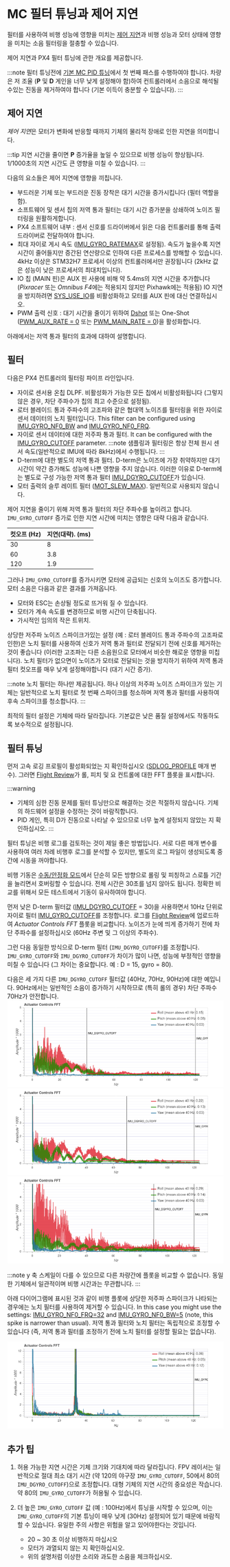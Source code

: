 # MC 필터 튜닝과 제어 지연

필터를 사용하여 비행 성능에 영향을 미치는 [제어 지연](#control-latency)과 비행 성능과 모터 상태에 영향을 미치는 소음 필터링을 절충할 수 있습니다.

제어 지연과 PX4 필터 튜닝에 관한 개요를 제공합니다.

:::note
필터 튜닝전에 [기본 MC PID 튜닝](../config_mc/pid_tuning_guide_multicopter_basic.md)에서 첫 번째 패스를 수행하여야 합니다. 차량은 저 조율 (**P** 및 **D** 게인을 너무 낮게 설정해야 함)하여 컨트롤러에서 소음으로 해석될 수있는 진동을 제거하여야 합니다 (기본 이득이 충분할 수 있습니다).
:::

## 제어 지연

*제어 지연*은 모터가 변화에 반응할 때까지 기체의 물리적 장애로 인한 지연을 의미합니다.

:::tip
지연 시간을 줄이면 **P** 증가율을 높일 수 있으므로 비행 성능이 향상됩니다. 1/1000초의 지연 시간도 큰 영향을 미칠 수 있습니다.
:::

다음의 요소들은 제어 지연에 영향을 끼칩니다.
- 부드러운 기체 또는 부드러운 진동 장착은 대기 시간을 증가시킵니다 (필터 역할을 함).
- 소프트웨어 및 센서 칩의 저역 통과 필터는 대기 시간 증가분을 상쇄하여 노이즈 필터링을 원활하게합니다.
- PX4 소프트웨어 내부 : 센서 신호를 드라이버에서 읽은 다음 컨트롤러를 통해 출력 드라이버로 전달하여야 합니다.
- 최대 자이로 게시 속도 ([IMU_GYRO_RATEMAX](../advanced_config/parameter_reference.md#IMU_GYRO_RATEMAX)로 설정됨). 속도가 높을수록 지연 시간이 줄어들지만 증간된 연산량으로 인하여 다른 프로세스를 방해할 수 있습니다. 4kHz 이상은 STM32H7 프로세서 이상의 컨트롤러에서만 권장됩니다 (2kHz 값은 성능이 낮은 프로세서의 최대치입니다).
- IO 칩 (MAIN 핀)은 AUX 핀 사용에 비해 약 5.4ms의 지연 시간을 추가합니다 (*Pixracer* 또는 *Omnibus F4*에는 적용되지 않지만 Pixhawk에는 적용됨) IO 지연을 방지하려면 [SYS_USE_IO](../advanced_config/parameter_reference.md#SYS_USE_IO)를 비활성화하고 모터를 AUX 핀에 대신 연결하십시오.
- PWM 출력 신호 : 대기 시간을 줄이기 위하여 [Dshot](.../en/peripherals/dshot.md) 또는 One-Shot ([PWM_AUX_RATE = 0](../advanced_config/parameter_reference.md#PWM_AUX_RATE) 또는 [PWM_MAIN_RATE = 0](../advanced_config/parameter_reference.md#PWM_MAIN_RATE))을 활성화합니다.

아래에서는 저역 통과 필터의 효과에 대하여 설명합니다.

## 필터

다음은 PX4 컨트롤러의 필터링 파이프 라인입니다.
- 자이로 센서용 온칩 DLPF. 비활성화가 가능한 모든 칩에서 비활성화됩니다 (그렇지 않은 경우, 차단 주파수가 칩의 최고 수준으로 설정됨).
- 로터 블레이드 통과 주파수의 고조파와 같은 협대역 노이즈를 필터링을 위한 자이로 센서 데이터의 노치 필터입니다. This filter can be configured using [IMU_GYRO_NF0_BW](../advanced_config/parameter_reference.md#IMU_GYRO_NF0_BW) and [IMU_GYRO_NF0_FRQ](../advanced_config/parameter_reference.md#IMU_GYRO_NF0_FRQ).
- 자이로 센서 데이터에 대한 저주파 통과 필터. It can be configured with the  [IMU_GYRO_CUTOFF](../advanced_config/parameter_reference.md#IMU_GYRO_CUTOFF) parameter. :::note
샘플링과 필터링은 항상 전체 원시 센서 속도(일반적으로 IMU에 따라 8kHz)에서 수행됩니다.
:::
- D-term에 대한 별도의 저역 통과 필터. D-term은 노이즈에 가장 취약하지만 대기 시간이 약간 증가해도 성능에 나쁜 영향을 주지 않습니다. 이러한 이유로 D-term에는 별도로 구성 가능한 저역 통과 필터 [IMU_DGYRO_CUTOFF](../advanced_config/parameter_reference.md#IMU_DGYRO_CUTOFF)가 있습니다.
- 모터 출력의 슬루 레이트 필터 ([MOT_SLEW_MAX](../advanced_config/parameter_reference.md#MOT_SLEW_MAX)). 일반적으로 사용되지 않습니다.

제어 지연을 줄이기 위해 저역 통과 필터의 차단 주파수를 높이려고 합니다. `IMU_GYRO_CUTOFF` 증가로 인한 지연 시간에 미치는 영향은 대략 다음과 같습니다.

| 컷오프 (Hz) | 지연(대략). (ms) |
| -------- | ------------ |
| 30       | 8            |
| 60       | 3.8          |
| 120      | 1.9          |

그러나 `IMU_GYRO_CUTOFF`를 증가시키면 모터에 공급되는 신호의 노이즈도 증가합니다. 모터 소음은 다음과 같은 결과를 가져옵니다.
- 모터와 ESC는 손상될 정도로 뜨거워 질 수 있습니다.
- 모터가 계속 속도를 변경하므로 비행 시간이 단축됩니다.
- 가시적인 임의의 작은 트위치.

상당한 저주파 노이즈 스파이크가있는 설정 (예 : 로터 블레이드 통과 주파수의 고조파로 인한)은 노치 필터를 사용하여 신호가 저역 통과 필터로 전달되기 전에 신호를 제거하는 것이 좋습니다 (이러한 고조파는 다른 소음원으로 모터에서 비슷한 해로운 영향을 미칩니다). 노치 필터가 없으면이 노이즈가 모터로 전달되는 것을 방지하기 위하여 저역 통과 필터 컷오프를 매우 낮게 설정해야합니다 (대기 시간 증가).

:::note
노치 필터는 하나만 제공됩니다. 하나 이상의 저주파 노이즈 스파이크가 있는 기체는 일반적으로 노치 필터로 첫 번째 스파이크를 청소하며 저역 통과 필터를 사용하여 후속 스파이크를 청소합니다.
:::

최적의 필터 설정은 기체에 따라 달라집니다. 기본값은 낮은 품질 설정에서도 작동하도록 보수적으로 설정됩니다.

## 필터 튜닝

먼저 고속 로깅 프로필이 활성화되었는 지 확인하십시오 ([SDLOG_PROFILE](../advanced_config/parameter_reference.md#SDLOG_PROFILE) 매개 변수). 그러면 [Flight Review](../getting_started/flight_reporting.md)가 롤, 피치 및 요 컨트롤에 대한 FFT 플롯을 표시합니다.

:::warning
- 기체의 심한 진동 문제를 필터 튜닝만으로  해결하는 것은 적절하지 않습니다. 기체의 하드웨어 설정을 수정하는 것이 바람직합니다.
- PID 게인, 특히 D가 진동으로 나타날 수 있으므로 너무 높게 설정되지 않았는 지 확인하십시오.
:::

필터 튜닝은 비행 로그를 검토하는 것이 제일 좋은 방법입니다. 서로 다른 매개 변수를 사용하여 여러 차례 비행후 로그를 분석할 수 있지만, 별도의 로그 파일이 생성되도록 중간에 시동을 꺼야합니다.

비행 기동은 [수동/안정화 모드](../flight_modes/manual_stabilized_mc.md)에서 단순히 모든 방향으로 롤링 및 피칭하고 스로틀 기간을 늘리면서 호버링할 수 있습니다. 전체 시간은 30초를 넘지 않아도 됩니다. 정확한 비교를 위해서 모든 테스트에서 기동이 유사하여야 합니다.

먼저 낮은 D-term 필터값 ([IMU_DGYRO_CUTOFF](../advanced_config/parameter_reference.md#IMU_DGYRO_CUTOFF) = 30)을 사용하면서 10Hz 단위로 자이로 필터 [IMU_GYRO_CUTOFF](../advanced_config/parameter_reference.md#IMU_GYRO_CUTOFF)를 조정합니다. 로그를 [Flight Review](https://logs.px4.io)에 업로드하여 *Actuator Controls FFT* 플롯을 비교합니다. 노이즈가 눈에 띄게 증가하기 전에 차단 주파수를 설정하십시오 (60Hz 주변 및 그 이상의 주파수).

그런 다음 동일한 방식으로 D-term 필터 (`IMU_DGYRO_CUTOFF`)를 조정합니다. `IMU_GYRO_CUTOFF`와 `IMU_DGYRO_CUTOFF`가 차이가 많이 나면, 성능에 부정적인 영향을 미칠 수 있습니다 (그 차이는 중요합니다. 예 : D = 15, gyro = 80).

다음은 세 가지 다른 `IMU_DGYRO_CUTOFF` 필터값 (40Hz, 70Hz, 90Hz)에 대한 예입니다. 90Hz에서는 일반적인 소음이 증가하기 시작하므로 (특히 롤의 경우) 차단 주파수 70Hz가 안전합니다. ![IMU_DGYRO_CUTOFF=40](../../assets/config/mc/filter_tuning/actuator_controls_fft_dgyrocutoff_40.png) ![IMU_DGYRO_CUTOFF=70](../../assets/config/mc/filter_tuning/actuator_controls_fft_dgyrocutoff_70.png) ![IMU_DGYRO_CUTOFF=90](../../assets/config/mc/filter_tuning/actuator_controls_fft_dgyrocutoff_90.png)

:::note
y 축 스케일이 다를 수 있으므로 다른 차량간에 플롯을 비교할 수 없습니다.
동일한 기체에서 일관적이며 비행 시간과는 무관합니다.
:::

아래 다이어그램에 표시된 것과 같이 비행 플롯에 상당한 저주파 스파이크가 나타되는 경우에는 노치 필터를 사용하여 제거할 수 있습니다. In this case you might use the settings: [IMU_GYRO_NF0_FRQ=32](../advanced_config/parameter_reference.md#IMU_GYRO_NF0_FRQ) and [IMU_GYRO_NF0_BW=5](../advanced_config/parameter_reference.md#IMU_GYRO_NF0_BW) (note, this spike is narrower than usual). 저역 통과 필터와 노치 필터는 독립적으로 조정할 수 있습니다 (즉, 저역 통과 필터를 조정하기 전에 노치 필터를 설정할 필요는 없습니다).

![IMU_GYRO_NF0_FRQ=32 IMU_GYRO_NF0_BW=5](../../assets/config/mc/filter_tuning/actuator_controls_fft_gyro_notch_32.png)

## 추가 팁

1. 허용 가능한 지연 시간은 기체 크기와 기대치에 따라 달라집니다. FPV 레이서는 일반적으로 절대 최소 대기 시간 (약 120의 야구장 `IMU_GYRO_CUTOFF`, 50에서 80의 `IMU_DGYRO_CUTOFF`)으로 조정합니다. 대형 기체의 지연 시간의 중요성은 작습니다. 약 80의 `IMU_GYRO_CUTOFF`가 허용될 수 있습니다.

1. 더 높은 `IMU_GYRO_CUTOFF` 값 (예 : 100Hz)에서 튜닝을 시작할 수 있으며, 이는 `IMU_GYRO_CUTOFF`의 기본 튜닝이 매우 낮게 (30Hz) 설정되어 있기 때문에 바람직 할 수 있습니다. 유일한 주의 사항은 위험을 알고 있어야한다는 것입니다.
   - 20 ~ 30 초 이상 비행하지 마십시오
   - 모터가 과열되지 않는 지 확인하십시오.
   - 위의 설명처럼 이상한 소리와 과도한 소음을 체크하십시오.
